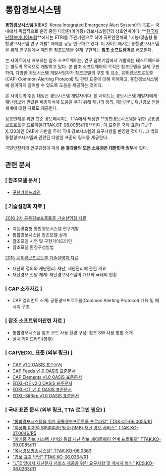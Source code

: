 # 통합경보시스템 #

**통합경보시스템**(KIEAS: Korea Integrated Emergency Alert System)의 목표는 국내에서 독립적으로 운영 중인 다양한(이기종) 경보시스템간의 상호연계이다. **[한국재난정보미디어포럼](http://www.kpew.or.kr/)**에서는 ETRI를 주관기관으로 하여 국민안전처의 "지능/맞춤형 통합경보시스템 연구 개발" 과제를 공동 연구하고 있다. 이 사이트에서는 통합경보시스템을 위해 연구팀에서 제안한 참조모델을 실제 구현하는 **참조 소프트웨어**를 배포한다.

본 사이트에서 배포하는 참조 소프트웨어는, 연구 참여기업에서 개발하는 테스트베드와는 별도의 목적으로 개발하고 있다. 본 참조 소프트웨어의 목적은 참조모델을 실제 구현하여, 다양한 경보시스템 개발사업자가 참조모델의 구조 및 요소, 공통경보프로토콜(CAP: Common Alerting Protocol) 및 관련 표준에 대해 이해하고, 통합경보시스템에 용이하게 참여할 수 있도록 도움을 제공하는 것이다. 

본 사이트의 주된 대상은 경보시스템 개발자이다. 본 사이트는 경보시스템 개발자에게 재난경보와 관련된 배경지식에 도움을 주기 위해 재난의 정의, 재난관리, 재난경보 전달체계에 대한 자료도 제공한다.

상호연계를 위한 표준 경보메시지는 TTA에서 제정한 **통합경보시스템을 위한 공통경보프로토콜 프로파일(TTAK.OT-06.0055/R1)**이다. 이 표준은 국제 표준(ITU-T X.1303)인 CAP에 기반을 두어 국내 경보시스템의 요구사항을 반영한 것이다. 그 밖의 통합경보시스템과 관련된 다양한 표준의 링크를 제공한다.

국민안전처의 연구규정에 따라 **본 결과물의 모든 소유권은 대한민국 정부**에 있다.

## 관련 문서 ##

### [ 참조모델 문서 ] ###
 * [구현가이드라인](https://drive.google.com/file/d/0B_zNG8ZKU_9-dzdNaGJiSGI5NkE)

### [ 기술설명회 자료 ] ###
[2016 2차 공통경보프로토콜 기술설명회 자료](https://drive.google.com/drive/folders/0B2mOw8eNDJEGQ0RkbWNITDNxNnM)
 * 지능맞춤형 통합경보시스템 연구개발
 * 통합경보시스템 참조모델 설계
 * 참조모델 시연 및 구현가이드라인
 * 참조모델 환경구성방법

[2015 공통경보프로토콜 기술설명회 자료](https://drive.google.com/folderview?id=0B_zNG8ZKU_9-M3I2YWlSMk1kbUk&usp=sharing)

 * 재난의 정의와 재난관리: 재난, 재난관리에 관한 개요
 * 재난경보 전달 체계: 재난경보시스템의 개요와 국내외 현황

### [ CAP 소개자료 ] ###
 * CAP 엘리먼트 소개: 공통경보프로토콜(Common Alerting Protocol) 개요 및 메시지 구조

### [ 참조 소프트웨어관련 자료 ] ###
 * 통합경보시스템 참조 코드 사용 환경 구성: 참조 SW 사용 방법 소개
 * 설치 가이드라인(향후)

### [ CAP/EDXL 표준 (외부 링크) ] ###

* [CAP v1.2 OASIS 표준문서](http://docs.oasis-open.org/emergency/cap/v1.2/CAP-v1.2-os.pdf)
* [CAP Feeds v1.0 OASIS 표준문서](http://docs.oasis-open.org/emergency-adopt/cap-feeds/v1.0/cap-feeds-v1.0.pdf)
* [CAP Elements v1.0 OASIS 표준문서](http://docs.oasis-open.org/emergency-adopt/cap-elements/v1.0/cn01/cap-elements-v1.0-cn01.pdf)
* [EDXL-DE v2.0 OASIS 표준문서](http://docs.oasis-open.org/emergency/edxl-de/v2.0/cs02/edxl-de-v2.0-cs02.pdf)
* [EDXL-CT v1.0 OASIS 표준문서](http://docs.oasis-open.org/emergency/edxl-ct/v1.0/csd03/edxl-ct-v1.0-csd03.pdf)
* [EDXL-SitRep v1.0 OASIS 표준문서](http://docs.oasis-open.org/emergency/edxl-sitrep/v1.0/cs01/edxl-sitrep-v1.0-cs01.pdf)

### [ 국내 표준 문서 (외부 링크, TTA 로그인 필요) ] ###

* ["통합경보시스템을 위한 공통경보프로토콜 프로파일" TTAK.OT-06.0055/R1](http://www.tta.or.kr/data/ttas_view.jsp?rn=1&rn1=Y&rn2=&rn3=&nowpage=1&pk_num=TTAK.OT-06.0055%2FR1&standard_no=OT-06.0055&kor_standard=&publish_date=&section_code=&order=publish_date&by=desc&nowSu=1&totalSu=2&acode1=&acode2=&scode1=&scode2=)
* ["지상파 디지털 멀티미디어 방송(DMB) 재난 경보 서비스" TTAK.KO-07.0046/R5](http://www.tta.or.kr/data/ttas_view.jsp?rn=1&rn1=Y&rn2=&rn3=&nowpage=1&pk_num=TTAK.KO-07.0046%2FR5&standard_no=07.0046&kor_standard=&publish_date=&section_code=&order=publish_date&by=desc&nowSu=1&totalSu=6&acode1=&acode2=&scode1=&scode2=)
* ["이기종 경보 시스템 서버와 통합 재난 경보 게이트웨이 연계 프로토콜" TTAK.KO-09.0085/R1](http://www.tta.or.kr/data/ttas_view.jsp?rn=1&rn1=Y&rn2=&rn3=&nowpage=1&pk_num=TTAK.KO-09.0085%2FR1&standard_no=&kor_standard=%C0%CC%B1%E2%C1%BE+%B0%E6%BA%B8&publish_date=&section_code=&order=publish_date&by=desc&nowSu=1&totalSu=2&acode1=&acode2=&scode1=&scode2=)
* ["옥내경보방송시스템" TTAK.KO-06.0363](http://www.tta.or.kr/data/ttas_view.jsp?rn=1&rn1=Y&rn2=&rn3=&nowpage=1&pk_num=TTAK.KO-06.0363&standard_no=&kor_standard=%BF%C1%B3%BB%B0%E6%BA%B8&publish_date=&section_code=&order=publish_date&by=desc&nowSu=1&totalSu=1&acode1=&acode2=&scode1=&scode2=)
* ["경보 표출 방법" TTAK.KO-06.0364/R1](http://www.tta.or.kr/data/ttas_view.jsp?rn=1&rn1=Y&rn2=&rn3=&nowpage=1&pk_num=TTAK.KO-06.0364%2FR1&standard_no=&kor_standard=%B0%E6%BA%B8+%C7%A5%C3%E2&publish_date=&section_code=&order=publish_date&by=desc&nowSu=1&totalSu=2&acode1=&acode2=&scode1=&scode2=)
* ["LTE 망에서 재난문자 서비스 제공을 위한 요구사항 및 메시지 형식" KCS.KO-06.0263/R1](http://www.tta.or.kr/data/ttas_view.jsp?rn=1&rn1=Y&rn2=&rn3=&nowpage=1&pk_num=TTAK.KO-06.0263%2FR1&standard_no=&kor_standard=lte+%B8%C1&publish_date=&section_code=&order=publish_date&by=desc&nowSu=1&totalSu=2&acode1=&acode2=&scode1=&scode2=)